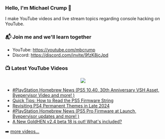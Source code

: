 ### Hello, I'm Michael Crump 👋

I make YouTube videos and live stream topics regarding console hacking on YouTube. 

### 📬 Join me and we'll learn together

- YouTube: https://youtube.com/mbcrump
- Discord: https://discord.com/invite/9fzK8jcJpd

### 📺 Latest YouTube Videos

<div align="center">

[<img src="https://img.shields.io/badge/-Subscribe-red?style=for-the-badge&logo=youtube&logoColor=white"/>](https://www.youtube.com/c/mbcrump?sub_confirmation=1)

</div>

<!-- YOUTUBE:START -->
- [#PlayStation Homebrew News &lpar;PS5 10.40, 30th Anniversary VSH Asset, Byepervisor Video and more! &rpar;](https://www.youtube.com/watch?v=lj5rdEuQKL0)
- [Quick Tips: How to Read the PS5 Firmware String](https://www.youtube.com/watch?v=cVe9t1mrdag)
- [Revisiting PS4 Permanent Themes in Late 2024](https://www.youtube.com/watch?v=d2VdnYI-STc)
- [#PlayStation Homebrew News &lpar;PS5 Pro Firmware at Launch, Byepervisor updates and more! &rpar;](https://www.youtube.com/watch?v=_oDUdNVXk8g)
- [A New GoldHEN v2.4 beta 18 is out! What&#39;s included?](https://www.youtube.com/watch?v=qVHBzlDVstc)
<!-- YOUTUBE:END -->

➡️ [more videos...](https://youtube.com/mbcrump)

